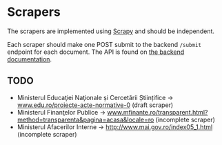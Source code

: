 Scrapers
========

The scrapers are implemented using [Scrapy](https://scrapy.org/) and should be independent.

Each scraper should make one POST submit to the backend `/submit` endpoint for each document.
The API is found on [the backend documentation](https://github.com/jshacks/challenge-legi/blob/master/docs/backend/Readme.md).

## TODO
- Ministerul Educaţiei Naţionale și Cercetării Științifice -> www.edu.ro/proiecte-acte-normative-0 (draft scraper)
- Ministerul Finanţelor Publice -> www.mfinante.ro/transparent.html?method=transparenta&pagina=acasa&locale=ro (incomplete scraper)
- Ministerul Afacerilor Interne -> http://www.mai.gov.ro/index05_1.html (incomplete scraper)

